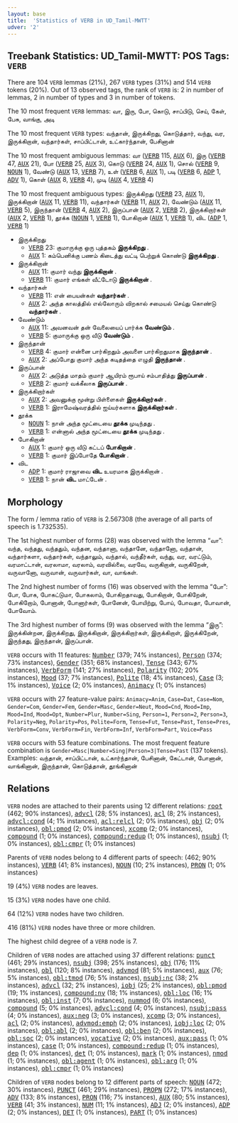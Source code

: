 ```yaml
---
layout: base
title:  'Statistics of VERB in UD_Tamil-MWTT'
udver: '2'
---
```


## Treebank Statistics: UD_Tamil-MWTT: POS Tags: `VERB`

There are 104 `VERB` lemmas (21%), 267 `VERB` types (31%) and 514 `VERB` tokens (20%).
Out of 13 observed tags, the rank of `VERB` is: 2 in number of lemmas, 2 in number of types and 3 in number of tokens.

The 10 most frequent `VERB` lemmas: வா, இரு, போ, கொடு, சாப்பிடு, செய், கேள், பேசு, வாங்கு, அடி

The 10 most frequent `VERB` types:  வந்தான், இருக்கிறது, கொடுத்தார், வந்து, வர, இருக்கிறான், வந்தார்கள், சாப்பிட்டான், உட்கார்ந்தான், பேசினான்

The 10 most frequent ambiguous lemmas: வா (<tt><a href="ta_mwtt-pos-VERB.html">VERB</a></tt> 115, <tt><a href="ta_mwtt-pos-AUX.html">AUX</a></tt> 6), இரு (<tt><a href="ta_mwtt-pos-VERB.html">VERB</a></tt> 47, <tt><a href="ta_mwtt-pos-AUX.html">AUX</a></tt> 21), போ (<tt><a href="ta_mwtt-pos-VERB.html">VERB</a></tt> 25, <tt><a href="ta_mwtt-pos-AUX.html">AUX</a></tt> 3), கொடு (<tt><a href="ta_mwtt-pos-VERB.html">VERB</a></tt> 24, <tt><a href="ta_mwtt-pos-AUX.html">AUX</a></tt> 1), சொல் (<tt><a href="ta_mwtt-pos-VERB.html">VERB</a></tt> 9, <tt><a href="ta_mwtt-pos-NOUN.html">NOUN</a></tt> 1), வேண்டு (<tt><a href="ta_mwtt-pos-AUX.html">AUX</a></tt> 13, <tt><a href="ta_mwtt-pos-VERB.html">VERB</a></tt> 7), உள் (<tt><a href="ta_mwtt-pos-VERB.html">VERB</a></tt> 6, <tt><a href="ta_mwtt-pos-AUX.html">AUX</a></tt> 1), படி (<tt><a href="ta_mwtt-pos-VERB.html">VERB</a></tt> 6, <tt><a href="ta_mwtt-pos-ADP.html">ADP</a></tt> 1, <tt><a href="ta_mwtt-pos-ADV.html">ADV</a></tt> 1), கொள் (<tt><a href="ta_mwtt-pos-AUX.html">AUX</a></tt> 8, <tt><a href="ta_mwtt-pos-VERB.html">VERB</a></tt> 4), முடி (<tt><a href="ta_mwtt-pos-AUX.html">AUX</a></tt> 4, <tt><a href="ta_mwtt-pos-VERB.html">VERB</a></tt> 4)

The 10 most frequent ambiguous types:  இருக்கிறது (<tt><a href="ta_mwtt-pos-VERB.html">VERB</a></tt> 23, <tt><a href="ta_mwtt-pos-AUX.html">AUX</a></tt> 1), இருக்கிறான் (<tt><a href="ta_mwtt-pos-AUX.html">AUX</a></tt> 11, <tt><a href="ta_mwtt-pos-VERB.html">VERB</a></tt> 11), வந்தார்கள் (<tt><a href="ta_mwtt-pos-VERB.html">VERB</a></tt> 11, <tt><a href="ta_mwtt-pos-AUX.html">AUX</a></tt> 2), வேண்டும் (<tt><a href="ta_mwtt-pos-AUX.html">AUX</a></tt> 11, <tt><a href="ta_mwtt-pos-VERB.html">VERB</a></tt> 5), இருந்தான் (<tt><a href="ta_mwtt-pos-VERB.html">VERB</a></tt> 4, <tt><a href="ta_mwtt-pos-AUX.html">AUX</a></tt> 2), இருப்பான் (<tt><a href="ta_mwtt-pos-AUX.html">AUX</a></tt> 2, <tt><a href="ta_mwtt-pos-VERB.html">VERB</a></tt> 2), இருக்கிறார்கள் (<tt><a href="ta_mwtt-pos-AUX.html">AUX</a></tt> 2, <tt><a href="ta_mwtt-pos-VERB.html">VERB</a></tt> 1), தூக்க (<tt><a href="ta_mwtt-pos-NOUN.html">NOUN</a></tt> 1, <tt><a href="ta_mwtt-pos-VERB.html">VERB</a></tt> 1), போகிறான் (<tt><a href="ta_mwtt-pos-AUX.html">AUX</a></tt> 1, <tt><a href="ta_mwtt-pos-VERB.html">VERB</a></tt> 1), விட (<tt><a href="ta_mwtt-pos-ADP.html">ADP</a></tt> 1, <tt><a href="ta_mwtt-pos-VERB.html">VERB</a></tt> 1)


* இருக்கிறது
  * <tt><a href="ta_mwtt-pos-VERB.html">VERB</a></tt> 23: குமாருக்கு ஒரு புத்தகம் <b>இருக்கிறது</b> .
  * <tt><a href="ta_mwtt-pos-AUX.html">AUX</a></tt> 1: கம்பெனிக்கு பணம் கிடைத்து வட்டி பெற்றுக் கொண்டு <b>இருக்கிறது</b> .
* இருக்கிறான்
  * <tt><a href="ta_mwtt-pos-AUX.html">AUX</a></tt> 11: குமார் வந்து <b>இருக்கிறான்</b> .
  * <tt><a href="ta_mwtt-pos-VERB.html">VERB</a></tt> 11: குமார் எங்கள் வீட்டோடு <b>இருக்கிறான்</b> .
* வந்தார்கள்
  * <tt><a href="ta_mwtt-pos-VERB.html">VERB</a></tt> 11: என் பையன்கள் <b>வந்தார்கள்</b> .
  * <tt><a href="ta_mwtt-pos-AUX.html">AUX</a></tt> 2: அந்த காலத்தில் எல்லோரும் விறகால் சமையல் செய்து கொண்டு <b>வந்தார்கள்</b> .
* வேண்டும்
  * <tt><a href="ta_mwtt-pos-AUX.html">AUX</a></tt> 11: அவனவன் தன் வேலையைப் பார்க்க <b>வேண்டும்</b> .
  * <tt><a href="ta_mwtt-pos-VERB.html">VERB</a></tt> 5: குமாருக்கு ஒரு வீடு <b>வேண்டும்</b> .
* இருந்தான்
  * <tt><a href="ta_mwtt-pos-VERB.html">VERB</a></tt> 4: குமார் என்னை பார்கிறதும் அவளை பார்கிறதுமாக <b>இருந்தான்</b> .
  * <tt><a href="ta_mwtt-pos-AUX.html">AUX</a></tt> 2: அப்போது குமார் அந்த கடிதத்தை எழுதி <b>இருந்தான்</b> .
* இருப்பான்
  * <tt><a href="ta_mwtt-pos-AUX.html">AUX</a></tt> 2: அடுத்த மாதம் குமார் ஆயிரம் ரூபாய் சம்பாதித்து <b>இருப்பான்</b> .
  * <tt><a href="ta_mwtt-pos-VERB.html">VERB</a></tt> 2: குமார் வக்கீலாக <b>இருப்பான்</b> .
* இருக்கிறார்கள்
  * <tt><a href="ta_mwtt-pos-AUX.html">AUX</a></tt> 2: அவனுக்கு மூன்று பிள்ளைகள் <b>இருக்கிறார்கள்</b> .
  * <tt><a href="ta_mwtt-pos-VERB.html">VERB</a></tt> 1: இராமேஷ்வரத்தில் ஐய்யர்களாக <b>இருக்கிறார்கள்</b> .
* தூக்க
  * <tt><a href="ta_mwtt-pos-NOUN.html">NOUN</a></tt> 1: நான் அந்த மூட்டையை <b>தூக்க</b> முடிந்தது .
  * <tt><a href="ta_mwtt-pos-VERB.html">VERB</a></tt> 1: என்னால் அந்த மூட்டையை <b>தூக்க</b> முடிந்தது .
* போகிறான்
  * <tt><a href="ta_mwtt-pos-AUX.html">AUX</a></tt> 1: குமார் ஒரு வீடு கட்டப் <b>போகிறான்</b> .
  * <tt><a href="ta_mwtt-pos-VERB.html">VERB</a></tt> 1: குமார் இப்போதே <b>போகிறான்</b> .
* விட
  * <tt><a href="ta_mwtt-pos-ADP.html">ADP</a></tt> 1: குமார் ராஜாவை <b>விட</b> உயரமாக இருக்கிறான் .
  * <tt><a href="ta_mwtt-pos-VERB.html">VERB</a></tt> 1: நான் <b>விட</b> மாட்டேன் .

## Morphology

The form / lemma ratio of `VERB` is 2.567308 (the average of all parts of speech is 1.732535).

The 1st highest number of forms (28) was observed with the lemma “வா”: வந்த, வந்தது, வந்ததும், வந்தன, வந்தானா, வந்தானே, வந்தானோ, வந்தான், வந்தார்களா, வந்தார்கள், வந்தாலும், வந்தால், வந்தீர்கள், வந்து, வர, வரட்டும், வரமாட்டான், வரலாமா, வரலாம், வரவில்லை, வரவே, வருகிறான், வருகிறேன், வருவானோ, வருவான், வருவார்கள், வா, வாங்கள்.

The 2nd highest number of forms (16) was observed with the lemma “போ”: போ, போக, போகட்டுமா, போகலாம், போகிறதாவது, போகிறான், போகிறேன், போகிறோம், போனான், போனார்கள், போனேன், போயிற்று, போய், போவதா, போவான், போவோம்.

The 3rd highest number of forms (9) was observed with the lemma “இரு”: இருக்கின்றன, இருக்கிறது, இருக்கிறான், இருக்கிறார்கள், இருக்கிறாள், இருக்கிறேன், இருந்தது, இருந்தான், இருப்பான்.

`VERB` occurs with 11 features: <tt><a href="ta_mwtt-feat-Number.html">Number</a></tt> (379; 74% instances), <tt><a href="ta_mwtt-feat-Person.html">Person</a></tt> (374; 73% instances), <tt><a href="ta_mwtt-feat-Gender.html">Gender</a></tt> (351; 68% instances), <tt><a href="ta_mwtt-feat-Tense.html">Tense</a></tt> (343; 67% instances), <tt><a href="ta_mwtt-feat-VerbForm.html">VerbForm</a></tt> (141; 27% instances), <tt><a href="ta_mwtt-feat-Polarity.html">Polarity</a></tt> (102; 20% instances), <tt><a href="ta_mwtt-feat-Mood.html">Mood</a></tt> (37; 7% instances), <tt><a href="ta_mwtt-feat-Polite.html">Polite</a></tt> (18; 4% instances), <tt><a href="ta_mwtt-feat-Case.html">Case</a></tt> (3; 1% instances), <tt><a href="ta_mwtt-feat-Voice.html">Voice</a></tt> (2; 0% instances), <tt><a href="ta_mwtt-feat-Animacy.html">Animacy</a></tt> (1; 0% instances)

`VERB` occurs with 27 feature-value pairs: `Animacy=Anim`, `Case=Dat`, `Case=Nom`, `Gender=Com`, `Gender=Fem`, `Gender=Masc`, `Gender=Neut`, `Mood=Cnd`, `Mood=Imp`, `Mood=Ind`, `Mood=Opt`, `Number=Plur`, `Number=Sing`, `Person=1`, `Person=2`, `Person=3`, `Polarity=Neg`, `Polarity=Pos`, `Polite=Form`, `Tense=Fut`, `Tense=Past`, `Tense=Pres`, `VerbForm=Conv`, `VerbForm=Fin`, `VerbForm=Inf`, `VerbForm=Part`, `Voice=Pass`

`VERB` occurs with 53 feature combinations.
The most frequent feature combination is `Gender=Masc|Number=Sing|Person=3|Tense=Past` (137 tokens).
Examples: வந்தான், சாப்பிட்டான், உட்கார்ந்தான், பேசினான், கேட்டான், போனான், வாங்கினான், இருந்தான், கொடுத்தான், தூங்கினான்


## Relations

`VERB` nodes are attached to their parents using 12 different relations: <tt><a href="ta_mwtt-dep-root.html">root</a></tt> (462; 90% instances), <tt><a href="ta_mwtt-dep-advcl.html">advcl</a></tt> (28; 5% instances), <tt><a href="ta_mwtt-dep-acl.html">acl</a></tt> (8; 2% instances), <tt><a href="ta_mwtt-dep-advcl-cond.html">advcl:cond</a></tt> (4; 1% instances), <tt><a href="ta_mwtt-dep-acl-relcl.html">acl:relcl</a></tt> (2; 0% instances), <tt><a href="ta_mwtt-dep-obj.html">obj</a></tt> (2; 0% instances), <tt><a href="ta_mwtt-dep-obl-pmod.html">obl:pmod</a></tt> (2; 0% instances), <tt><a href="ta_mwtt-dep-xcomp.html">xcomp</a></tt> (2; 0% instances), <tt><a href="ta_mwtt-dep-compound.html">compound</a></tt> (1; 0% instances), <tt><a href="ta_mwtt-dep-compound-redup.html">compound:redup</a></tt> (1; 0% instances), <tt><a href="ta_mwtt-dep-nsubj.html">nsubj</a></tt> (1; 0% instances), <tt><a href="ta_mwtt-dep-obl-cmpr.html">obl:cmpr</a></tt> (1; 0% instances)

Parents of `VERB` nodes belong to 4 different parts of speech:  (462; 90% instances), <tt><a href="ta_mwtt-pos-VERB.html">VERB</a></tt> (41; 8% instances), <tt><a href="ta_mwtt-pos-NOUN.html">NOUN</a></tt> (10; 2% instances), <tt><a href="ta_mwtt-pos-PRON.html">PRON</a></tt> (1; 0% instances)

19 (4%) `VERB` nodes are leaves.

15 (3%) `VERB` nodes have one child.

64 (12%) `VERB` nodes have two children.

416 (81%) `VERB` nodes have three or more children.

The highest child degree of a `VERB` node is 7.

Children of `VERB` nodes are attached using 37 different relations: <tt><a href="ta_mwtt-dep-punct.html">punct</a></tt> (461; 29% instances), <tt><a href="ta_mwtt-dep-nsubj.html">nsubj</a></tt> (398; 25% instances), <tt><a href="ta_mwtt-dep-obj.html">obj</a></tt> (176; 11% instances), <tt><a href="ta_mwtt-dep-obl.html">obl</a></tt> (120; 8% instances), <tt><a href="ta_mwtt-dep-advmod.html">advmod</a></tt> (81; 5% instances), <tt><a href="ta_mwtt-dep-aux.html">aux</a></tt> (76; 5% instances), <tt><a href="ta_mwtt-dep-obl-tmod.html">obl:tmod</a></tt> (76; 5% instances), <tt><a href="ta_mwtt-dep-nsubj-nc.html">nsubj:nc</a></tt> (38; 2% instances), <tt><a href="ta_mwtt-dep-advcl.html">advcl</a></tt> (32; 2% instances), <tt><a href="ta_mwtt-dep-iobj.html">iobj</a></tt> (25; 2% instances), <tt><a href="ta_mwtt-dep-obl-pmod.html">obl:pmod</a></tt> (19; 1% instances), <tt><a href="ta_mwtt-dep-compound-nv.html">compound:nv</a></tt> (18; 1% instances), <tt><a href="ta_mwtt-dep-obl-loc.html">obl:loc</a></tt> (16; 1% instances), <tt><a href="ta_mwtt-dep-obl-inst.html">obl:inst</a></tt> (7; 0% instances), <tt><a href="ta_mwtt-dep-nummod.html">nummod</a></tt> (6; 0% instances), <tt><a href="ta_mwtt-dep-compound.html">compound</a></tt> (5; 0% instances), <tt><a href="ta_mwtt-dep-advcl-cond.html">advcl:cond</a></tt> (4; 0% instances), <tt><a href="ta_mwtt-dep-nsubj-pass.html">nsubj:pass</a></tt> (4; 0% instances), <tt><a href="ta_mwtt-dep-aux-neg.html">aux:neg</a></tt> (3; 0% instances), <tt><a href="ta_mwtt-dep-xcomp.html">xcomp</a></tt> (3; 0% instances), <tt><a href="ta_mwtt-dep-acl.html">acl</a></tt> (2; 0% instances), <tt><a href="ta_mwtt-dep-advmod-emph.html">advmod:emph</a></tt> (2; 0% instances), <tt><a href="ta_mwtt-dep-iobj-loc.html">iobj:loc</a></tt> (2; 0% instances), <tt><a href="ta_mwtt-dep-obl-abl.html">obl:abl</a></tt> (2; 0% instances), <tt><a href="ta_mwtt-dep-obl-ben.html">obl:ben</a></tt> (2; 0% instances), <tt><a href="ta_mwtt-dep-obl-soc.html">obl:soc</a></tt> (2; 0% instances), <tt><a href="ta_mwtt-dep-vocative.html">vocative</a></tt> (2; 0% instances), <tt><a href="ta_mwtt-dep-aux-pass.html">aux:pass</a></tt> (1; 0% instances), <tt><a href="ta_mwtt-dep-case.html">case</a></tt> (1; 0% instances), <tt><a href="ta_mwtt-dep-compound-redup.html">compound:redup</a></tt> (1; 0% instances), <tt><a href="ta_mwtt-dep-dep.html">dep</a></tt> (1; 0% instances), <tt><a href="ta_mwtt-dep-det.html">det</a></tt> (1; 0% instances), <tt><a href="ta_mwtt-dep-mark.html">mark</a></tt> (1; 0% instances), <tt><a href="ta_mwtt-dep-nmod.html">nmod</a></tt> (1; 0% instances), <tt><a href="ta_mwtt-dep-obl-agent.html">obl:agent</a></tt> (1; 0% instances), <tt><a href="ta_mwtt-dep-obl-arg.html">obl:arg</a></tt> (1; 0% instances), <tt><a href="ta_mwtt-dep-obl-cmpr.html">obl:cmpr</a></tt> (1; 0% instances)

Children of `VERB` nodes belong to 12 different parts of speech: <tt><a href="ta_mwtt-pos-NOUN.html">NOUN</a></tt> (472; 30% instances), <tt><a href="ta_mwtt-pos-PUNCT.html">PUNCT</a></tt> (461; 29% instances), <tt><a href="ta_mwtt-pos-PROPN.html">PROPN</a></tt> (272; 17% instances), <tt><a href="ta_mwtt-pos-ADV.html">ADV</a></tt> (133; 8% instances), <tt><a href="ta_mwtt-pos-PRON.html">PRON</a></tt> (116; 7% instances), <tt><a href="ta_mwtt-pos-AUX.html">AUX</a></tt> (80; 5% instances), <tt><a href="ta_mwtt-pos-VERB.html">VERB</a></tt> (41; 3% instances), <tt><a href="ta_mwtt-pos-NUM.html">NUM</a></tt> (11; 1% instances), <tt><a href="ta_mwtt-pos-ADJ.html">ADJ</a></tt> (2; 0% instances), <tt><a href="ta_mwtt-pos-ADP.html">ADP</a></tt> (2; 0% instances), <tt><a href="ta_mwtt-pos-DET.html">DET</a></tt> (1; 0% instances), <tt><a href="ta_mwtt-pos-PART.html">PART</a></tt> (1; 0% instances)

